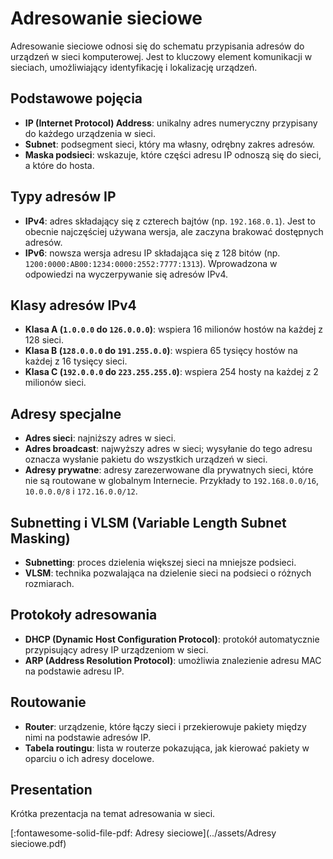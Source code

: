 # Adresowanie sieciowe

Adresowanie sieciowe odnosi się do schematu przypisania adresów do urządzeń w sieci komputerowej. Jest to kluczowy element komunikacji w sieciach, umożliwiający identyfikację i lokalizację urządzeń.

## Podstawowe pojęcia

- **IP (Internet Protocol) Address**: unikalny adres numeryczny przypisany do każdego urządzenia w sieci.
- **Subnet**: podsegment sieci, który ma własny, odrębny zakres adresów.
- **Maska podsieci**: wskazuje, które części adresu IP odnoszą się do sieci, a które do hosta.

## Typy adresów IP

- **IPv4**: adres składający się z czterech bajtów (np. `192.168.0.1`). Jest to obecnie najczęściej używana wersja, ale zaczyna brakować dostępnych adresów.
- **IPv6**: nowsza wersja adresu IP składająca się z 128 bitów (np. `1200:0000:AB00:1234:0000:2552:7777:1313`). Wprowadzona w odpowiedzi na wyczerpywanie się adresów IPv4.

## Klasy adresów IPv4

- **Klasa A (`1.0.0.0` do `126.0.0.0`)**: wspiera 16 milionów hostów na każdej z 128 sieci.
- **Klasa B (`128.0.0.0` do `191.255.0.0`)**: wspiera 65 tysięcy hostów na każdej z 16 tysięcy sieci.
- **Klasa C (`192.0.0.0` do `223.255.255.0`)**: wspiera 254 hosty na każdej z 2 milionów sieci.

## Adresy specjalne

- **Adres sieci**: najniższy adres w sieci.
- **Adres broadcast**: najwyższy adres w sieci; wysyłanie do tego adresu oznacza wysłanie pakietu do wszystkich urządzeń w sieci.
- **Adresy prywatne**: adresy zarezerwowane dla prywatnych sieci, które nie są routowane w globalnym Internecie. Przykłady to `192.168.0.0/16`, `10.0.0.0/8` i `172.16.0.0/12`.

## Subnetting i VLSM (Variable Length Subnet Masking)

- **Subnetting**: proces dzielenia większej sieci na mniejsze podsieci.
- **VLSM**: technika pozwalająca na dzielenie sieci na podsieci o różnych rozmiarach.

## Protokoły adresowania

- **DHCP (Dynamic Host Configuration Protocol)**: protokół automatycznie przypisujący adresy IP urządzeniom w sieci.
- **ARP (Address Resolution Protocol)**: umożliwia znalezienie adresu MAC na podstawie adresu IP.

## Routowanie

- **Router**: urządzenie, które łączy sieci i przekierowuje pakiety między nimi na podstawie adresów IP.
- **Tabela routingu**: lista w routerze pokazująca, jak kierować pakiety w oparciu o ich adresy docelowe.

## Presentation

Krótka prezentacja na temat adresowania w sieci.

[:fontawesome-solid-file-pdf: Adresy sieciowe](../assets/Adresy sieciowe.pdf)
